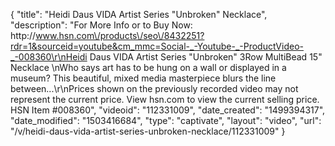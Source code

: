 {
    "title": "Heidi Daus VIDA Artist Series \"Unbroken\" Necklace",
    "description": "For More Info or to Buy Now: http:\/\/www.hsn.com\/products\/seo\/8432251?rdr=1&sourceid=youtube&cm_mmc=Social-_-Youtube-_-ProductVideo-_-008360\r\nHeidi Daus VIDA Artist Series \"Unbroken\" 3Row MultiBead 15\" Necklace \nWho says art has to be hung on a wall or displayed in a museum? This beautiful, mixed media masterpiece blurs the line between...\r\nPrices shown on the previously recorded video may not represent the current price.  View hsn.com to view the current selling price. HSN Item #008360",
    "videoid": "112331009",
    "date_created": "1499394317",
    "date_modified": "1503416684",
    "type": "captivate",
    "layout": "video",
    "url": "\/v\/heidi-daus-vida-artist-series-unbroken-necklace\/112331009"
}